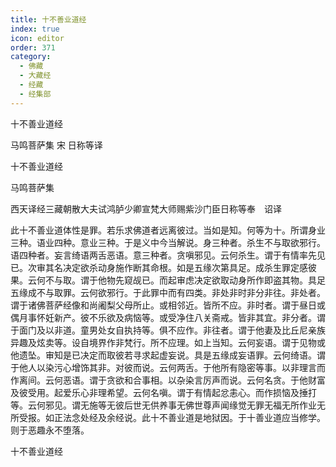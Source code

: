 ```yaml
---
title: 十不善业道经
index: true
icon: editor
order: 371
category:
  - 佛藏
  - 大藏经
  - 经藏
  - 经集部
---
```


  十不善业道经  

马鸣菩萨集  宋 日称等译  

十不善业道经  

马鸣菩萨集  

西天译经三藏朝散大夫试鸿胪少卿宣梵大师赐紫沙门臣日称等奉　诏译  

此十不善业道体性是罪。若乐求佛道者远离彼过。当如是知。何等为十。所谓身业三种。语业四种。意业三种。于是义中今当解说。身三种者。杀生不与取欲邪行。语四种者。妄言绮语两舌恶语。意三种者。贪嗔邪见。云何杀生。谓于有情率先见已。次审其名决定欲杀动身施作断其命根。如是五缘次第具足。成杀生罪定感彼果。云何不与取。谓于他物先窥觇已。而起审虑决定欲取动身所作即盗其物。具足五缘成不与取罪。云何欲邪行。于此罪中而有四类。非处非时非分非往。非处者。谓于诸佛菩萨经像和尚阇梨父母所止。或相邻近。皆所不应。非时者。谓于昼日或偶月事怀妊新产。彼不乐欲及病恼等。或受净住八关斋戒。皆非其宜。非分者。谓于面门及以非道。童男处女自执持等。俱不应作。非往者。谓于他妻及比丘尼亲族异趣及炫卖等。设自境界作非梵行。所不应理。如上当知。云何妄语。谓于见物或他遗坠。审知是已决定而取彼若寻求起虚妄说。具是五缘成妄语罪。云何绮语。谓于他人以染污心增饰其非。对彼而说。云何两舌。于他所有隐密等事。以非理言而作离间。云何恶语。谓于贪欲和合事相。以杂染言厉声而说。云何名贪。于他财富及彼受用。起爱乐心非理希望。云何名嗔。谓于有情起忿恚心。而作损恼及捶打等。云何邪见。谓无施等无彼后世无供养事无佛世尊声闻缘觉无罪无福无所作业无所受报。如正法念处经及余经说。此十不善业道是地狱因。于十善业道应当修学。则于恶趣永不堕落。  

十不善业道经  
